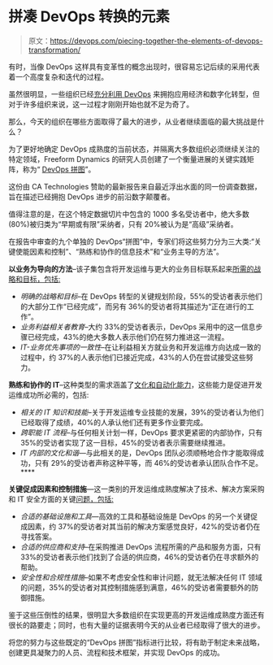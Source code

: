 # 拼凑 DevOps 转换的元素

> 原文：<https://devops.com/piecing-together-the-elements-of-devops-transformation/>

有时，当像 DevOps 这样具有变革性的概念出现时，很容易忘记后续的采用代表着一个高度复杂和迭代的过程。

虽然很明显，一些组织已经[充分利用 DevOps](http://www.infoworld.com/article/2997185/devops/linkedin-learns-to-do-devops-right.html) 来拥抱应用经济和数字化转型，但对于许多组织来说，这一过程才刚刚开始也就不足为奇了。

那么，今天的组织在哪些方面取得了最大的进步，从业者继续面临的最大挑战是什么？

为了更好地确定 DevOps 成熟度的当前状态，并隔离大多数组织必须继续关注的特定领域，Freeform Dynamics 的研究人员创建了一个衡量进展的关键实践矩阵，称为“ [DevOps 拼图](http://cainc.to/LujW9u)”。

这份由 CA Technologies 赞助的最新报告来自最近浮出水面的同一份调查数据，旨在描述已经拥抱 DevOps 进步的前沿数字颠覆者。

值得注意的是，在这个特定数据切片中包含的 1000 多名受访者中，绝大多数(80%)被归类为“早期或有限”采纳者，只有 20%被认为是“高级”采纳者。

在报告中审查的九个单独的 DevOps“拼图”中，专家们将这些努力分为三大类:“关键使能因素和控制”、“熟练和协作的信息技术”和“业务主导的方法”。

**以业务为导向的方法**–该子集包含将开发运维与更大的业务目标联系起来[所需的战略和目标，包括:](https://www.zdnet.com/article/how-you-can-tell-if-your-devops-is-successful/)

*   *明确的战略和目标*–在 DevOps 转型的关键规划阶段，55%的受访者表示他们的大部分工作“已经完成”，而另有 36%的受访者将其描述为“正在进行的工作”。
*   *业务利益相关者教育*–大约 33%的受访者表示，DevOps 采用中的这一信息步骤已经完成，43%的绝大多数人表示他们仍在努力推进这一流程。
*   *IT-业务优先事项的一致性*–在让利益相关方就业务和开发运维方向达成一致的过程中，约 37%的人表示他们已接近完成，43%的人仍在尝试接受这些努力。

**熟练和协作的 IT**–这种类型的需求涵盖了[文化和自动化能力](https://enterprisersproject.com/article/2015/10/creating-culture-devops-thrive)，这些能力是促进开发运维成功所必需的，包括:

*   *相关的 IT 知识和技能*–关于开发运维专业技能的发展，39%的受访者认为他们已经取得了成绩，40%的人承认他们还有更多作业要完成。
*   *跨职能 IT 流程*–与任何相关计划一样，DevOps 要求更紧密的内部协作，只有 35%的受访者实现了这一目标，45%的受访者表示需要继续推进。
*   *IT 内部的文化和谐*—与此相关的是，DevOps 团队必须顺畅地合作才能取得成功，只有 29%的受访者声称这种平等，而 46%的受访者承认团队合作不足。****

**关键促成因素和控制措施**—这一类别的开发运维成熟度解决了技术、解决方案采购和 IT 安全方面的关键[问题，包括:](http://www.informationweek.com/big-data/software-platforms/big-data-grows-up-apm-tools-emerging-/d/d-id/1322825)

*   *合适的基础设施和工具*—高效的工具和基础设施是 DevOps 的另一个关键促成因素，约 37%的受访者对其当前的解决方案感觉良好，42%的受访者仍在寻找答案。
*   *合适的供应商和支持*–在采购推进 DevOps 流程所需的产品和服务方面，只有 33%的受访者表示他们找到了合适的供应商，46%的受访者仍在寻求额外的帮助。
*   *安全性和合规性措施*–如果不考虑安全性和审计问题，就无法解决任何 IT 领域的问题，35%的受访者对其控制措施感到满意，46%的受访者需要额外的防御措施。

鉴于这些压倒性的结果，很明显大多数组织在实现更高的开发运维成熟度方面还有很长的路要走；同时，也有大量的证据表明今天的从业者已经取得了很大的进步。

将您的努力与这些既定的“DevOps 拼图”指标进行比较，将有助于制定未来战略，创建更具凝聚力的人员、流程和技术框架，并实现 DevOps 的成功。